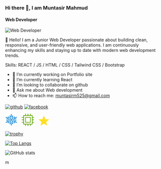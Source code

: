### Hi there 👋, I am Muntasir Mahmud
#### Web Developer
![Web Developer](https://i.ibb.co.com/R4s6VsDJ/Web.png)

👋 Hello! I am a Junior Web Developer passionate about building clean, responsive, and user-friendly web applications. I am continuously enhancing my skills and staying up to date with modern web development trends.

Skills:  REACT / JS / HTML / CSS / Tailwind CSS / Bootstrap

- 🔭 I’m currently working on Portfolio site 
- 🌱 I’m currently learning React 
- 👯 I’m looking to collaborate on github 
- 💬 Ask me about Web development 
- 📫 How to reach me: muntasirm525@gmail.com 


[<img src='https://cdn.jsdelivr.net/npm/simple-icons@3.0.1/icons/github.svg' alt='github' height='40'>](https://github.com/muntasir-mahmud-abdullah)  [<img src='https://cdn.jsdelivr.net/npm/simple-icons@3.0.1/icons/facebook.svg' alt='facebook' height='40'>](https://www.facebook.com/https://www.facebook.com/muntasirmahmud.fagon)  

<a href='https://archiveprogram.github.com/'><img src='https://raw.githubusercontent.com/acervenky/animated-github-badges/master/assets/acbadge.gif' width='40' height='40'></a> <a href='https://docs.github.com/en/developers'><img src='https://raw.githubusercontent.com/acervenky/animated-github-badges/master/assets/devbadge.gif' width='40' height='40'></a> <a href='https://stars.github.com/'><img src='https://raw.githubusercontent.com/acervenky/animated-github-badges/master/assets/starbadge.gif' width='35' height='35'></a> 

[![trophy](https://github-profile-trophy.vercel.app/?username=muntasir-mahmud-abdullah)](https://github.com/ryo-ma/github-profile-trophy)

[![Top Langs](https://github-readme-stats.vercel.app/api/top-langs/?username=muntasir-mahmud-abdullah)](https://github.com/anuraghazra/github-readme-stats)

![GitHub stats](https://github-readme-stats.vercel.app/api?username=muntasir-mahmud-abdullah&show_icons=true&count_private=true)  

m

